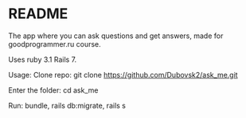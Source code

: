 # README

The app where you can ask questions and get answers, made for goodprogrammer.ru course.

Uses ruby 3.1
Rails 7.

Usage:
Clone repo:
git clone https://github.com/Dubovsk2/ask_me.git

Enter the folder:
cd ask_me

Run:
bundle, rails db:migrate, rails s
